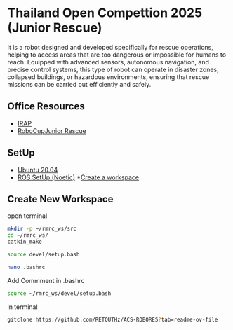 
# Thailand Open Compettion 2025 (Junior Rescue)

It is a robot designed and developed specifically for rescue operations, helping to access areas that are too dangerous or impossible for humans to reach. Equipped with advanced sensors, autonomous navigation, and precise control systems, this type of robot can operate in disaster zones, collapsed buildings, or hazardous environments, ensuring that rescue missions can be carried out efficiently and safely.

## Office Resources
* [IRAP](https://github.com/TanakornKulsri/iRAP_RMRC?tab=readme-ov-file)
* [RoboCupJunior Rescue](https://junior.robocup.org/rescue/)

## SetUp
* [Ubuntu 20.04](https://releases.ubuntu.com/focal/)
* [ROS SetUp (Noetic)](https://wiki.ros.org/noetic/Installation/Ubuntu)
*[Create a workspace](https://wiki.ros.org/catkin/Tutorials/create_a_workspace)

## Create New Workspace

open terminal

```bash
mkdir -p ~/rmrc_ws/src
cd ~/rmrc_ws/
catkin_make
```

```bash
source devel/setup.bash
```
```bash
nano .bashrc
```

Add Commment in .bashrc
```bash
source ~/rmrc_ws/devel/setup.bash
```

in terminal
```bash
gitclone https://github.com/RETOUTHz/ACS-ROBORES?tab=readme-ov-file
```





